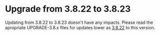 # Upgrade from 3.8.22 to 3.8.23

Updating from 3.8.22 to 3.8.23 doesn't have any impacts. Please read the apropriate UPGRADE-3.8.x files for updates lower as [3.8.22](UPGRADE-3.8.22.md) to this version.
